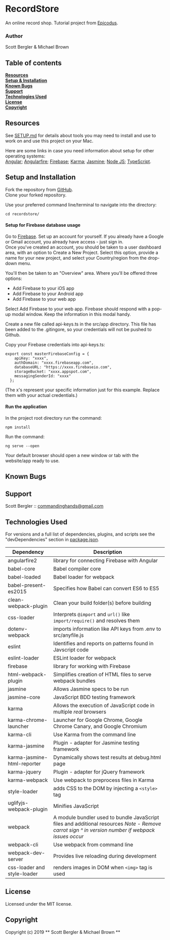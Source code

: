 # RecordStore
An online record shop. Tutorial project from [Epicodus](https://www.learnhowtoprogram.com).

### Author
Scott Bergler & Michael Brown

## Table of contents
**[Resources](#resources)**<br>
**[Setup & Installation](#setup-and-installation)**<br>
**[Known Bugs](#known-bugs)**<br>
**[Support](#support-and-contact-details)**<br>
**[Technologies Used](#technologies-used)**<br>
**[License](#license)**<br>
**[Copyright](#copyright)**<br>

## Resources
See [SETUP.md](./SETUP.md) for details about tools you may need to install and use to work on and use this project on your Mac.  

Here are some links in case you need information about setup for other operating systems:  
[Angular](https://angular.io/);
[Angularfire](https://github.com/angular/angularfire2);
[Firebase](https://firebase.google.com/);
[Karma](https://karma-runner.github.io/latest/index.html);
[Jasmine](https://jasmine.github.io/);
[Node JS](https://nodejs.org/en/);
[TypeScript](https://www.typescriptlang.org/).

## Setup and Installation
Fork the repository from [GitHub](https://github.com/skillitzimberg/recordstore).  
Clone your forked repository.  

Use your preferred command line/terminal to navigate into the directory:
```
cd recordstore/
```
#### Setup for Firebase database usage
Go to [Firebase](https://firebase.google.com/).
Set up an account for yourself. If you already have a Google or Gmail account, you already have access - just sign in.  
Once you've created an account, you should be taken to a user dashboard area, with an option to Create a New Project. Select this option, provide a name for your new project, and select your Country/region from the drop-down menu.  

You'll then be taken to an "Overview" area. Where you'll be offered three options:  

- Add Firebase to your iOS app
- Add Firebase to your Android app
- Add Firebase to your web app

Select Add Firebase to your web app. Firebase should respond with a pop-up modal window. Keep the information in this modal handy.  

Create a new file called api-keys.ts in the src/app directory. This file has been added to the .gitingore, so your credentials will not be pushed to Github.  

Copy your Firebase credentials into api-keys.ts:
```
export const masterFirebaseConfig = {
    apiKey: "xxxx",
    authDomain: "xxxx.firebaseapp.com",
    databaseURL: "https://xxxx.firebaseio.com",
    storageBucket: "xxxx.appspot.com",
    messagingSenderId: "xxxx"
  };
```

(The x's represent your specific information just for this example. Replace them with your actual credentials.)

#### Run the application
In the project root directory run the command:
```
npm install
```
Run the command:
```
ng serve --open
```
Your default browser should open a new window or tab with the website/app ready to use.

## Known Bugs

## Support
Scott Bergler :: commandinghands@gmail.com

## Technologies Used
For versions and a full list of dependencies, plugins, and scripts see the "devDependencies" section in [package.json](./package.json).  

| Dependency | Description |
| --- | --- |
| angularfire2 | library for connecting Firebase with Angular |
| babel-core | Babel compiler core |
| babel-loaded | Babel loader for webpack |
| babel-present-es2015 | Specifies how Babel can convert ES6 to ES5 |
| clean-webpack-plugin | Clean your build folder(s) before building |
| css-loader | Interprets `@import` and `url()` like `import/require()` and resolves them |
| dotenv-webpack | imports information like API keys from .env to src/anyfile.js |
| eslint | Identifies and reports on patterns found in Javscript code |
| eslint-loader | ESLint loader for webpack |
| firebase | library for working with Firebase |
| html-webpack-plugin | Simplifies creation of HTML files to serve webpack bundles |
| jasmine | Allows Jasmine specs to be run |
| jasmine-core | JavaScript BDD testing framework |
| karma | Allows the execution of JavaScript code in multiple *real* browsers |
| karma-chrome-launcher | Launcher for Google Chrome, Google Chrome Canary, and Google Chromium |
| karma-cli | Use Karma from the command line |
| karma-jasmine | Plugin - adapter for Jasmine testing framework |
| karma-jasmine-html-reporter | Dynamically shows test results at debug.html page |
| karma-jquery | Plugin - adapter for jQuery framework |
| karma-webpack | Use webpack to preprocess files in Karma |
| style-loader | adds CSS to the DOM by injecting a `<style>` tag |
| uglifyjs-webpack-plugin | Minifies JavaScript |
| webpack | A module bundler used to bundle JavaScript files and additional resources   *Note - Remove carrot sign ^ in version number if webpack issues occur* |
| webpack-cli | Use webpack from command line |
| webpack-dev-server | Provides live reloading during development |
| css-loader and style-loader | renders images in DOM when `<img>` tag is used |

## License
Licensed under the MIT license.

## Copyright
Copyright (c) 2019 ** Scott Bergler & Michael Brown **
